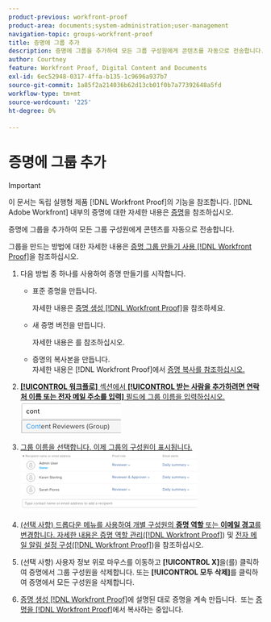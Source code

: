 ```yaml
---
product-previous: workfront-proof
product-area: documents;system-administration;user-management
navigation-topic: groups-workfront-proof
title: 증명에 그룹 추가
description: 증명에 그룹을 추가하여 모든 그룹 구성원에게 콘텐츠를 자동으로 전송합니다.
author: Courtney
feature: Workfront Proof, Digital Content and Documents
exl-id: 6ec52948-0317-4ffa-b135-1c9696a937b7
source-git-commit: 1a85f2a214036b62d13cb01f0b7a77392648a5fd
workflow-type: tm+mt
source-wordcount: '225'
ht-degree: 0%

---
```


# 증명에 그룹 추가

>[!IMPORTANT]
>
>이 문서는 독립 실행형 제품 [!DNL Workfront Proof]의 기능을 참조합니다. [!DNL Adobe Workfront] 내부의 증명에 대한 자세한 내용은 [증명](../../../review-and-approve-work/proofing/proofing.md)을 참조하십시오.

증명에 그룹을 추가하여 모든 그룹 구성원에게 콘텐츠를 자동으로 전송합니다.

그룹을 만드는 방법에 대한 자세한 내용은 [증명 그룹 만들기 사용 [!DNL Workfront Proof]](../../../workfront-proof/wp-mnguserscontacts/groups/create-proofing-groups.md)을 참조하십시오.

1. 다음 방법 중 하나를 사용하여 증명 만들기를 시작합니다.

   * 표준 증명을 만듭니다.

     자세한 내용은 [증명 생성 [!DNL Workfront Proof]](../../../workfront-proof/wp-work-proofsfiles/create-proofs-and-files/generate-proofs.md)을 참조하세요.

   * 새 증명 버전을 만듭니다.

     자세한 내용은 를 참조하십시오.
   * 증명의 복사본을 만듭니다.<br>자세한 내용은 [!DNL Workfront Proof]</a>에서 <a href="../../../workfront-proof/wp-work-proofsfiles/create-proofs-and-files/copy-proofs.md" class="MCXref xref">증명 복사를 참조하십시오.

1. **[!UICONTROL 워크플로]** 섹션에서 **[!UICONTROL 받는 사람을 추가하려면 연락처 이름 또는 전자 메일 주소를 입력]** 필드에 그룹 이름을 입력하십시오.<br><img src="assets/typegroupname.png" alt="Screenshot_2018-04-06_15-05-20.png">
1. 그룹 이름을 선택합니다.
이제 그룹의 구성원이 표시됩니다.<br><img src="assets/membersofthegroupdisplay-350x117.png" alt="Screenshot_2018-04-06_15-07-06.png" style="width: 350;height: 117;">
1. (선택 사항) 드롭다운 메뉴를 사용하여 개별 구성원의 **증명 역할** 또는 **이메일 경고**&#x200B;를 변경합니다.
자세한 내용은 <a href="../../../workfront-proof/wp-work-proofsfiles/share-proofs-and-files/manage-proof-roles.md" class="MCXref xref">증명 역할 관리([!DNL Workfront Proof]</a>) 및 <a href="../../../workfront-proof/wp-emailsntfctns/email-alerts/config-email-notification-settings-wp.md" class="MCXref xref">전자 메일 알림 설정 구성([!DNL Workfront Proof]</a>)을 참조하십시오.
1. (선택 사항) 사용자 정보 위로 마우스를 이동하고 **[!UICONTROL X]**&#x200B;을(를) 클릭하여 증명에서 그룹 구성원을 삭제합니다.
또는
**[!UICONTROL 모두 삭제]**&#x200B;를 클릭하여 증명에서 모든 구성원을 삭제합니다.
1. <a href="../../../workfront-proof/wp-work-proofsfiles/create-proofs-and-files/generate-proofs.md" class="MCXref xref">증명 생성 [!DNL Workfront Proof]</a>에 설명된 대로 증명을 계속 만듭니다.  또는 <a href="../../../workfront-proof/wp-work-proofsfiles/create-proofs-and-files/copy-proofs.md" class="MCXref xref">증명을 [!DNL Workfront Proof]</a>에서 복사하는 중입니다. 
